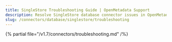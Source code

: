 ```yaml
---
title: SingleStore Troubleshooting Guide | OpenMetadata Support
description: Resolve SingleStore database connector issues in OpenMetadata with expert troubleshooting guides, common error fixes, and step-by-step solutions.
slug: /connectors/database/singlestore/troubleshooting
---
```


{% partial file="/v1.7/connectors/troubleshooting.md" /%}
